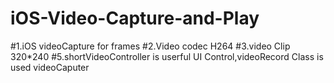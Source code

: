 # iOS-Video-Capture-and-Play
#1.iOS  videoCapture for frames 
#2.Video codec H264
#3.video Clip 320*240
#5.shortVideoController is userful UI Control,videoRecord Class is used  videoCaputer 
